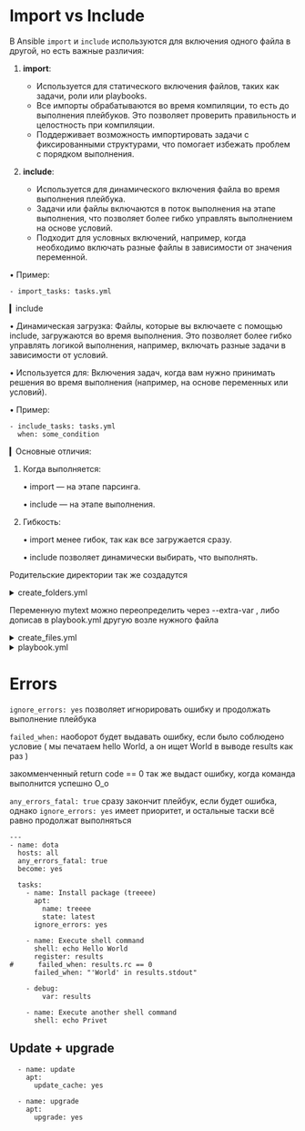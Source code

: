 # Import vs Include
В Ansible `import` и `include` используются для включения одного файла в другой, но есть важные различия:

1. **import**:
   - Используется для статического включения файлов, таких как задачи, роли или playbooks.
   - Все импорты обрабатываются во время компиляции, то есть до выполнения плейбуков. Это позволяет проверить правильность и целостность при компиляции.
   - Поддерживает возможность импортировать задачи с фиксированными структурами, что помогает избежать проблем с порядком выполнения.

2. **include**:
   - Используется для динамического включения файла во время выполнения плейбука.
   - Задачи или файлы включаются в поток выполнения на этапе выполнения, что позволяет более гибко управлять выполнением на основе условий.
   - Подходит для условных включений, например, когда необходимо включать разные файлы в зависимости от значения переменной.

• Пример:
    
    - import_tasks: tasks.yml
    

▎include

• Динамическая загрузка: Файлы, которые вы включаете с помощью include, загружаются во время выполнения. Это позволяет более гибко управлять логикой выполнения, например, включать разные задачи в зависимости от условий.

• Используется для: Включения задач, когда вам нужно принимать решения во время выполнения (например, на основе переменных или условий).

• Пример:
    
    - include_tasks: tasks.yml
      when: some_condition
    

▎Основные отличия:

1. Когда выполняется:

   • import — на этапе парсинга.

   • include — на этапе выполнения.

2. Гибкость:

   • import менее гибок, так как все загружается сразу.

   • include позволяет динамически выбирать, что выполнять.
  
Родительские директории так же создадутся
<details> <summary>create_folders.yml</summary>

```
---
- name: create folder1
  file:
    path: /home/secret/folder1
    state: directory
    mode: 0755

- name: create folder2
  file:
    path: /home/secret/folder2
    state: directory
    mode: 0755

```
</details>

Переменную mytext можно переопределить через --extra-var , либо дописав в playbook.yml другую возле нужного файла
<details> <summary>create_files.yml</summary>

```
---
- name: create file1
  copy:
    dest: /home/secret/file1.txt
    content: |
      hello {{ mytext }}

- name: create file2
  copy:
    dest: /home/secret/file2.txt
    content: |
      hello2 {{ mytext }}

```
</details>


<details> <summary>playbook.yml</summary>

```
---
- name: import
  hosts: all
  become: yes

  vars:
    mytext: "dota"

  tasks:
  - name: ping
    ping:

  - include_tasks: create_folders.yml
  - import_tasks: create_files.yml
```
</details>

# Errors
```ignore_errors: yes``` позволяет игнорировать ошибку и продолжать выполнение плейбука

```failed_when:``` наоборот будет выдавать ошибку, если было соблюдено условие ( мы печатаем hello World, а он ищет World в выводе results как раз )

закомменченный return code == 0 так же выдаст ошибку, когда команда выполнится успешно О_о

```any_errors_fatal: true``` сразу закончит плейбук, если будет ошибка, однако ```ignore_errors: yes``` имеет приоритет, и остальные таски всё равно продолжат выполняться
```
---
- name: dota
  hosts: all
  any_errors_fatal: true
  become: yes

  tasks:
    - name: Install package (treeee)
      apt:
        name: treeee
        state: latest
      ignore_errors: yes

    - name: Execute shell command
      shell: echo Hello World
      register: results
#      failed_when: results.rc == 0
      failed_when: "'World' in results.stdout"

    - debug:
        var: results

    - name: Execute another shell command
      shell: echo Privet

```

## Update + upgrade

```
  - name: update
    apt:
      update_cache: yes

  - name: upgrade
    apt:
      upgrade: yes
```
